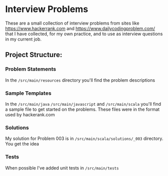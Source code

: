 # Interview Problems

These are a small collection of interview problems from sites like 
https://www.hackerrank.com and https://www.dailycodingproblem.com/
that I have collected, for my own practice, and to use as  interview
questions in my current job.

## Project Structure: 

### Problem Statements
In the `/src/main/resources` directory you'll find the problem descriptions

### Sample Templates
In the `/src/main/java` `/src/main/javascript` and `/src/main/scala` you'll find a sample file to get started on the  problems.  These files were in the format used by hackerank.com

### Solutions 
My solution for Problem 003 is in `/src/main/scala/solutions/_003` directory.  You get the idea

### Tests
When possible I've added unit tests in `/src/main/tests`

